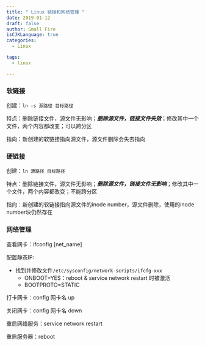 ```yaml
---
title: " Linux 链接和网络管理 "
date: 2019-01-12
draft: false
author: Small Fire
isCJKLanguage: true
categories: 
  - Linux

tags: 
  - linux

---
```



### 软链接 ###

 创建：`ln -s 源路径 目标路径`

 特点：删除链接文件，源文件无影响；***删除源文件，链接文件失效***；修改其中一个文件，两个内容都改变；可以跨分区

 指向：新创建的软链接指向源文件，源文件删除会失去指向


### 硬链接 ###

 创建：`ln 源路径 目标路径`

 特点：删除链接文件，源文件无影响；***删除源文件，链接文件无影响***；修改其中一个文件，两个内容都改变；不能跨分区

 指向：新创建的软链接指向源文件的inode number，源文件删除，使用的inode number块仍然存在

### 网络管理 ###

查看网卡：ifconfig [net_name]

配置静态IP:

 - 找到并修改文件`/etc/sysconfig/network-scripts/ifcfg-xxx` 
	 - ONBOOT=YES：reboot & service network restart 时被激活
	 - BOOTPROTO=STATIC

打卡网卡：config 网卡名 up

关闭网卡：config 网卡名 down

重启网络服务：service network restart 

重启服务器：reboot

